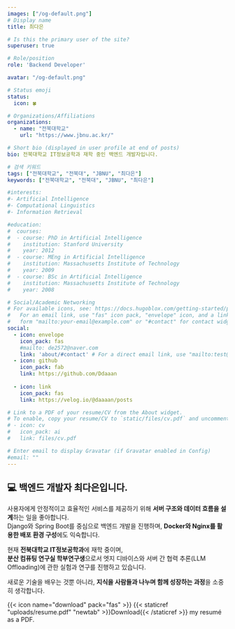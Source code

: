 ```yaml
---
images: ["/og-default.png"]
# Display name
title: 최다은

# Is this the primary user of the site?
superuser: true

# Role/position
role: 'Backend Developer'

avatar: "/og-default.png"

# Status emoji
status:
  icon: 🍀

# Organizations/Affiliations
organizations:
  - name: "전북대학교"
    url: "https://www.jbnu.ac.kr/"

# Short bio (displayed in user profile at end of posts)
bio: 전북대학교 IT정보공학과 재학 중인 백엔드 개발자입니다.

# 검색 키워드
tags: ["전북대학교", "전북대", "JBNU", "최다은"]
keywords: ["전북대학교", "전북대", "JBNU", "최다은"]

#interests:
#- Artificial Intelligence
#- Computational Linguistics
#- Information Retrieval

#education:
#  courses:
#  - course: PhD in Artificial Intelligence
#    institution: Stanford University
#    year: 2012
#  - course: MEng in Artificial Intelligence
#    institution: Massachusetts Institute of Technology
#    year: 2009
#  - course: BSc in Artificial Intelligence
#    institution: Massachusetts Institute of Technology
#    year: 2008

# Social/Academic Networking
# For available icons, see: https://docs.hugoblox.com/getting-started/page-builder/#icons
#   For an email link, use "fas" icon pack, "envelope" icon, and a link in the
#   form "mailto:your-email@example.com" or "#contact" for contact widget.
social:
  - icon: envelope
    icon_pack: fas
    #mailto: de2572@naver.com
    link: 'about/#contact' # For a direct email link, use "mailto:test@example.org".
  - icon: github
    icon_pack: fab
    link: https://github.com/Ddaaan
  
  - icon: link
    icon_pack: fas
    link: https://velog.io/@daaaan/posts

# Link to a PDF of your resume/CV from the About widget.
# To enable, copy your resume/CV to `static/files/cv.pdf` and uncomment the lines below.
# - icon: cv
#   icon_pack: ai
#   link: files/cv.pdf

# Enter email to display Gravatar (if Gravatar enabled in Config)
#email: ""
---
```


## 💻 백엔드 개발자 최다은입니다.

사용자에게 안정적이고 효율적인 서비스를 제공하기 위해 **서버 구조와 데이터 흐름을 설계**하는 일을 좋아합니다.  
Django와 Spring Boot를 중심으로 백엔드 개발을 진행하며, **Docker와 Nginx를 활용한 배포 환경 구성**에도 익숙합니다.

현재 **전북대학교 IT정보공학과**에 재학 중이며,  
**분산 컴퓨팅 연구실 학부연구생**으로서 엣지 디바이스와 서버 간 협력 추론(LLM Offloading)에 관한 실험과 연구를 진행하고 있습니다.

새로운 기술을 배우는 것뿐 아니라, **지식을 사람들과 나누며 함께 성장하는 과정**을 소중히 생각합니다.



{{< icon name="download" pack="fas" >}} {{< staticref "uploads/resume.pdf" "newtab" >}}Download{{< /staticref >}} my resumé as a PDF.
